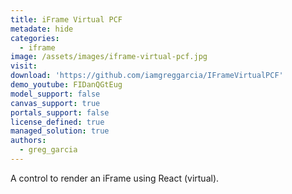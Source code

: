 ```yaml
---
title: iFrame Virtual PCF
metadate: hide
categories:
  - iframe
image: /assets/images/iframe-virtual-pcf.jpg
visit:
download: 'https://github.com/iamgreggarcia/IFrameVirtualPCF'
demo_youtube: FIDanQGtEug
model_support: false
canvas_support: true
portals_support: false
license_defined: true
managed_solution: true
authors:
  - greg_garcia
---
```

A control to render an iFrame using React (virtual).
